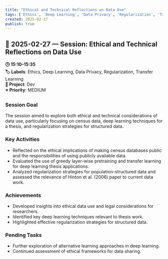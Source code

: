 ```yaml
---
title: "Ethical and Technical Reflections on Data Use"
tags: ['Ethics', 'Deep Learning', 'Data Privacy', 'Regularization', 'Transfer Learning']
created: 2025-02-27
publish: true
---
```


## 📅 2025-02-27 — Session: Ethical and Technical Reflections on Data Use

**🕒 15:10–15:35**  
**🏷️ Labels**: Ethics, Deep Learning, Data Privacy, Regularization, Transfer Learning  
**📂 Project**: Dev  
**⭐ Priority**: MEDIUM  


### Session Goal
The session aimed to explore both ethical and technical considerations of data use, particularly focusing on census data, deep learning techniques for a thesis, and regularization strategies for structured data.

### Key Activities
- Reflected on the ethical implications of making census databases public and the responsibilities of using publicly available data.
- Evaluated the use of greedy layer-wise pretraining and transfer learning for deep learning thesis applications.
- Analyzed regularization strategies for population-structured data and assessed the relevance of Hinton et al. (2006) paper to current data work.

### Achievements
- Developed insights into ethical data use and legal considerations for researchers.
- Identified key deep learning techniques relevant to thesis work.
- Highlighted effective regularization strategies for structured data.

### Pending Tasks
- Further exploration of alternative learning approaches in deep learning.
- Continued assessment of ethical frameworks for data sharing.
